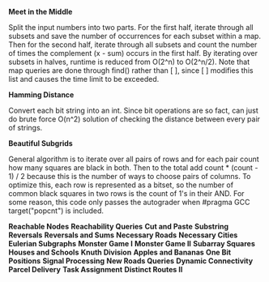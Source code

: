 **Meet in the Middle**

Split the input numbers into two parts. For the first half, iterate through all subsets and 
save the number of occurrences for each subset within a map. Then for the second half, iterate
through all subsets and count the number of times the complement (x - sum) occurs in the first
half. By iterating over subsets in halves, runtime is reduced from O(2^n) to O(2^n/2). Note that
map queries are done through find() rather than [ ], since [ ] modifies this list and causes the
time limit to be exceeded.

**Hamming Distance**

Convert each bit string into an int. Since bit operations are so fact, can just do brute force 
O(n^2) solution of checking the distance between every pair of strings.

**Beautiful Subgrids**

General algorithm is to iterate over all pairs of rows and for each pair count how many squares
are black in both. Then to the total add count * (count - 1) / 2 because this is the number of ways
to choose pairs of columns. To optimize this, each row is represented as a bitset, so the number 
of common black squares in two rows is the count of 1's in their AND. For some reason, this code
only passes the autograder when #pragma GCC target("popcnt") is included.



**Reachable Nodes**
**Reachability Queries**
**Cut and Paste**
**Substring Reversals**
**Reversals and Sums**
**Necessary Roads**
**Necessary Cities**
**Eulerian Subgraphs**
**Monster Game I**
**Monster Game II**
**Subarray Squares**
**Houses and Schools**
**Knuth Division**
**Apples and Bananas**
**One Bit Positions**
**Signal Processing**
**New Roads Queries**
**Dynamic Connectivity**
**Parcel Delivery**
**Task Assignment**
**Distinct Routes II**